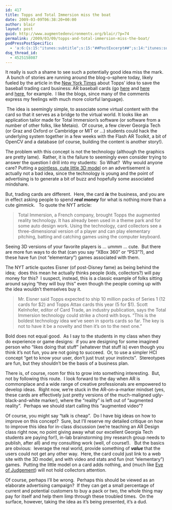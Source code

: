 ```yaml
---
id: 417
title: Topps and Total Immersion miss the boat
date: 2009-03-09T06:38:20+00:00
author: blair
layout: post
guid: http://www.augmentedenvironments.org/blair/?p=74
permalink: /2009/03/09/topps-and-total-immersion-miss-the-boat/
podPressPostSpecific:
  - 'a:6:{s:15:"itunes:subtitle";s:15:"##PostExcerpt##";s:14:"itunes:summary";s:15:"##PostExcerpt##";s:15:"itunes:keywords";s:17:"##WordPressCats##";s:13:"itunes:author";s:10:"##Global##";s:15:"itunes:explicit";s:2:"No";s:12:"itunes:block";s:2:"No";}'
dsq_thread_id:
  - 4525158087
---
```

It really is such a shame to see such a potentially good idea miss the mark.  A bunch of stories are running around the blog-o-sphere today, likely fueled by the article in the [New York Times](http://www.nytimes.com/2009/03/09/technology/09topps.html) about Topps&#8217; idea to save the baseball trading card business: AR baseball cards (go [here](http://www.wilson-graf.com/w/?p=26491) and [here](http://www.buzzup.com/us/story.php?title=Topps-3D-Live-Brings-Augmented-Reality-to-Baseball-Cards-Augmented-Reality) and [here,](http://i.gizmodo.com/5166565/topps-3d-live-brings-augmented-reality-to-baseball-cards) for example.  I like the blogs, since many of the comments express my feelings with much more colorful language).

 The idea is seemingly simple, to associate some virtual content with the card so that it serves as a bridge to the virtual world. It looks like an application tailor made for Total Immersion&#8217;s software (or software from a number of other folks, like Metaio).  Of course, a few clever Georgia Tech (or Graz and Oxford or Cambridge or MIT or &#8230;) students could hack the underlying system together in a few weeks with the Flash AR Toolkit, a bit of OpenCV and a database (of course, building the content is another story!). 

The problem with this concept is not the technology (although the graphics are pretty lame).  Rather, it is the failure to seemingly even consider trying to answer the question I drill into my students:  So What?  Why would anyone care? Putting a [pointless, cute little 3D model](http://technabob.com/blog/2008/12/17/mini-augmented-reality-ads-hit-newstands/) on an advertisement is actually not a bad idea, since the technology is young and the point of advertising is to generate a bit of buzz and hopefully some associated mindshare.  

But, trading cards are different.  Here, the card **_is_<span style="font-weight: normal"> the business, and you are in effect asking people to spend <em><strong>real money</strong></em> for what is nothing more than a cute gimmick.  </span>** To quote the NYT article:

> Total Immersion, a French company, brought Topps the augmented reality technology. It has already been used in a theme park and for some auto design work. Using the technology, card collectors see a three-dimensional version of a player and can play elementary pitching, batting and catching games using the computer keyboard.

Seeing 3D versions of your favorite players is &#8230; ummm &#8230; cute.  But there are more fun ways to do that (can you say &#8220;XBox 360&#8221; or &#8220;PS3&#8221;?), and these have fun (not &#8220;elementary&#8221;) games associated with them. 

The NYT article quotes Eisner (of post-Disney fame) as being behind the idea;  does this mean he actually thinks people (kids, collectors?) will pay money for this?  I suspect, instead, this is a classic example of folks sitting around saying &#8220;they will buy this&#8221; even though the people coming up with the idea wouldn&#8217;t themselves buy it.  

> Mr. Eisner said Topps expected to ship 10 million packs of Series 1 (12 cards for $2) and Topps Attax cards this year (5 for $1). Scott Kelnhofer, editor of Card Trade, an industry publication, says the Total Immersion technology could strike a chord with boys. “This is the boldest technology idea we’ve seen in sports cards so far. The key is not to have it be a novelty and then it’s on to the next one.&#8221;

Bold does not equal good.  As I say to the students in my class when they do experience or game designs:  if you are designing for some imagined person who &#8220;likes doing that stuff&#8221; (whatever that stuff is) even though you think it&#8217;s not fun, you are not going to succeed.  Or, to use a simpler HCI concept &#8220;get to know your user, don&#8217;t just trust your instincts&#8221;.  Stereotypes are fun, but they shouldn&#8217;t be the basis of a business plan.

There is, of course, room for this to grow into something interesting.  But, not by following this route.  I look forward to the day when AR is commonplace and a wide range of creative professionals are empowered to develop ideas.  Right now, we&#8217;re stuck in the AR-on-a-marker mindset (yes, these cards are effectively just pretty versions of the much-maligned ugly-black-and-white marker), where the &#8220;reality&#8221; is left out of &#8220;augmented reality&#8221;.  Perhaps we should start calling this &#8220;augmented video&#8221;?  

Of course, you might say &#8220;talk is cheap&#8221;.  Do I have big ideas on how to improve on this concept?  Sure, but I&#8217;ll reserve my detailed critique on how to improve this idea for in-class discussion (we&#8217;re teaching an AR Design class right now, no point giving away what our excellent Georgia Tech students are paying for!), in-lab brainstorming (my research group needs to publish, after all) and my consulting work (well, of course!).   But the basics are obvious:  leverage the real world, provide something of _**value<span style="font-style: normal"> <span style="font-weight: normal">that the users could not get any other way.  Here, the card could just link to a web site with the 3D model, and with video and stats and fun (not &#8220;elementary&#8221;) games.  Putting the little model on a card adds nothing, and (much like <a href="http://www.us.playstation.com/PS3/Games/THE_EYE_OF_JUDGMENT">Eye of Judgement</a>) will not hold collectors attention.</span></span>**_

Of course, perhaps I&#8217;ll be wrong.  Perhaps this should be viewed as an elaborate advertising campaign?  If they can get a small percentage of current and potential customers to buy a pack or two, the whole thing may pay for itself and help them limp through these troubled times.  On the surface, however, taking the idea as it&#8217;s being presented, it&#8217;s a dud.